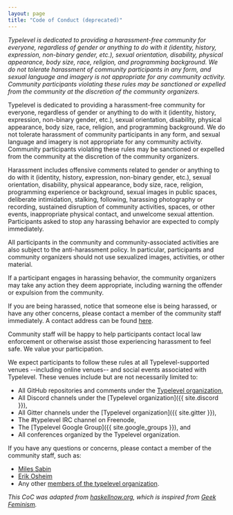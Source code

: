 ```yaml
---
layout: page
title: "Code of Conduct (deprecated)"
---
```


_Typelevel is dedicated to providing a harassment-free community for everyone, regardless of gender or anything to do with it (identity, history, expression, non-binary gender, etc.), sexual orientation, disability, physical appearance, body size, race, religion, and programming background. We do not tolerate harassment of community participants in any form, and sexual language and imagery is not appropriate for any community activity. Community participants violating these rules may be sanctioned or expelled from the community at the discretion of the community organizers._

Typelevel is dedicated to providing a harassment-free community for everyone, regardless of gender or anything to do with it (identity, history, expression, non-binary gender, etc.), sexual orientation, disability, physical appearance, body size, race, religion, and programming background. We do not tolerate harassment of community participants in any form, and sexual language and imagery is not appropriate for any community activity. Community participants violating these rules may be sanctioned or expelled from the community at the discretion of the community organizers.

Harassment includes offensive comments related to gender or anything to do with it (identity, history, expression, non-binary gender, etc.), sexual orientation, disability, physical appearance, body size, race, religion, programming experience or background, sexual images in public spaces, deliberate intimidation, stalking, following, harassing photography or recording, sustained disruption of community activities, spaces, or other events, inappropriate physical contact, and unwelcome sexual attention. Participants asked to stop any harassing behavior are expected to comply immediately.

All participants in the community and community-associated activities are also subject to the anti-harassment policy. In particular, participants and community organizers should not use sexualized images, activities, or other material.

If a participant engages in harassing behavior, the community organizers may take any action they deem appropriate, including warning the offender or expulsion from the community.

If you are being harassed, notice that someone else is being harassed, or have any other concerns, please contact a member of the community staff immediately. A contact address can be found <a href="/about.html">here</a>.

Community staff will be happy to help participants contact local law enforcement or otherwise assist those experiencing harassment to feel safe. We value your participation.

We expect participants to follow these rules at all Typelevel-supported venues --including online venues-- and social events associated with Typelevel. These venues include but are not necessarily limited to: 

- All GitHub repositories and comments under the [Typelevel organization](https://github.com/typelevel),
- All Discord channels under the [Typelevel organization]({{ site.discord }}),
- All Gitter channels under the [Typelevel organization]({{ site.gitter }}),
- The #typelevel IRC channel on Freenode,
- The [Typelevel Google Group]({{ site.google_groups }}), and
- All conferences organized by the Typelevel organization.

If you have any questions or concerns, please contact a member of the community staff, such as:

- [Miles Sabin](mailto:%6d%69%6c%65%73@%6d%69%6c%65%73%73%61%62%69%6e.%63%6f%6d)
- [Erik Osheim](mailto:d_m@plastic-idolatry.com)
- Any other [members of the typelevel organization](https://github.com/orgs/typelevel/people).


_This CoC was adapted from [haskellnow.org](http://haskellnow.org), which is inspired from [Geek Feminism](http://geekfeminism.wikia.com/wiki/Event_Guidelines)._
